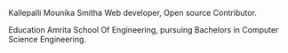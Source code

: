Kallepalli Mounika Smitha
Web developer, Open source Contributor.

Education
Amrita School Of Engineering, pursuing Bachelors in Computer Science Engineering.
